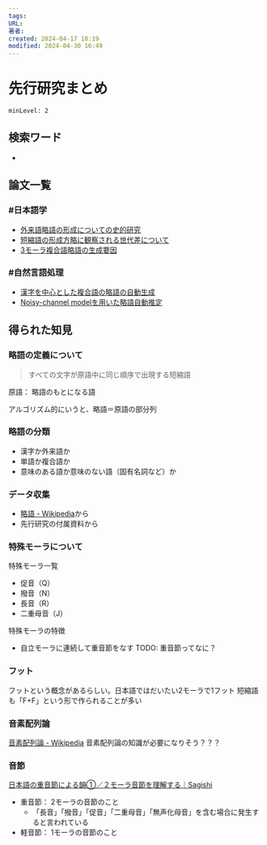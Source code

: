 ```yaml
---
tags: 
URL: 
著者: 
created: 2024-04-17 18:19
modified: 2024-04-30 16:49
---
```


# 先行研究まとめ

```table-of-contents
minLevel: 2
```

## 検索ワード

-

## 論文一覧

### #日本語学

- [外来語略語の形成についての史的研究](外来語略語の形成についての史的研究.md)
- [短縮語の形成方略に観察される世代差について](短縮語の形成方略に観察される世代差について.md)
- [3モーラ複合語略語の生成要因](3モーラ複合語略語の生成要因.md)

### #自然言語処理

- [漢字を中心とした複合語の略語の自動生成](漢字を中心とした複合語の略語の自動生成.md)
- [Noisy-channel modelを用いた略語自動推定](Noisy-channel%20modelを用いた略語自動推定.md)

## 得られた知見

### 略語の定義について

> すべての文字が原語中に同じ順序で出現する短縮語

原語： 略語のもとになる語

アルゴリズム的にいうと、略語＝原語の部分列

### 略語の分類

- 漢字か外来語か
- 単語か複合語か
- 意味のある語か意味のない語（固有名詞など）か

### データ収集

- [略語 - Wikipedia](https://ja.wikipedia.org/wiki/%E7%95%A5%E8%AA%9E)から
- 先行研究の付属資料から

### 特殊モーラについて

特殊モーラ一覧

- 促音（Q）
- 撥音（N）
- 長音（R）
- 二重母音（J）

特殊モーラの特徴

- 自立モーラに連続して重音節をなす
TODO: 重音節ってなに？

### フット

フットという概念があるらしい。日本語ではだいたい2モーラで1フット
短縮語も「F+F」という形で作られることが多い

### 音素配列論

[音素配列論 - Wikipedia](https://ja.wikipedia.org/wiki/%E9%9F%B3%E7%B4%A0%E9%85%8D%E5%88%97%E8%AB%96)
音素配列論の知識が必要になりそう？？？

### 音節

[日本語の重音節による韻①／２モーラ音節を理解する｜Sagishi](https://note.com/yasumisha/n/nb951c21ce685)

- 重音節： 2モーラの音節のこと
    - 「長音」「撥音」「促音」「二重母音」「無声化母音」を含む場合に発生すると言われている
- 軽音節： 1モーラの音節のこと
